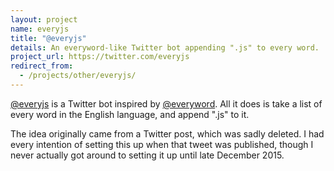 ```yaml
---
layout: project
name: everyjs
title: "@everyjs"
details: An everyword-like Twitter bot appending ".js" to every word.
project_url: https://twitter.com/everyjs
redirect_from:
  - /projects/other/everyjs/
---
```


[@everyjs](https://twitter.com/everyjs) is a Twitter bot inspired by [@everyword](https://twitter.com/everyword). All it does is take a list of every word in the English language, and append ".js" to it.

The idea originally came from a Twitter post, which was sadly deleted. I had every intention of setting this up when that tweet was published, though I never actually got around to setting it up until late December 2015.

